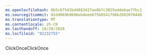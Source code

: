 ```yaml
---
ms.openlocfilehash: 0b5c67541bd4883427ae8b7c3029adde6ae7fbc1
ms.sourcegitcommit: 02dd069b9696eb4eee675b6541f86b2602076448
ms.translationtype: MT
ms.contentlocale: zh-CN
ms.lasthandoff: 10/20/2020
ms.locfileid: "92232755"
---
```

<span data-ttu-id="b6bba-101">ClickOnce</span><span class="sxs-lookup"><span data-stu-id="b6bba-101">ClickOnce</span></span>